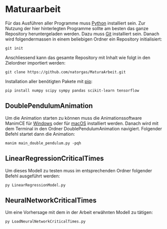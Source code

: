 # Maturaarbeit
Für das Ausführen aller Programme muss [Python](https://www.python.org/downloads/) installiert sein.
Zur Nutzung der hier hinterlegten Programme sollte am besten das ganze Repository heruntergeladen werden. Dazu muss [Git](https://git-scm.com/downloads) installiert sein. Danach wird 
folgendermassen in einem beliebigen Ordner ein Repository initialisiert:
```
git init
```
Anschliessend kann das gesamte Repository mit Inhalt wie folgt in den Zielordner importiert werden:
```
git clone https://github.com/natorgas/MaturaArbeit.git
```
Installation aller benötigten Pakete mit [pip](https://pip.pypa.io/en/stable/):
```
pip install numpy scipy sympy pandas scikit-learn tensorflow
```

## DoublePendulumAnimation
Um die Animation starten zu können muss die Animationssoftware ManimCE für [Windows](https://docs.manim.community/en/stable/installation/windows.html) oder für [macOS](https://docs.manim.community/en/stable/installation/macos.html) installiert werden.
Danach wird mit dem Terminal in den Ordner DoublePendulumAnimation navigiert. Folgender Befehl startet dann die Animation:
```
manim main_double_pendulum.py -pqh
```
## LinearRegressionCriticalTimes
Um dieses Modell zu testen muss im entsprechenden Ordner folgender Befehl ausgeführt werden:
```
py LinearRegressionModel.py
```
## NeuralNetworkCriticalTimes
Um eine Vorhersage mit dem in der Arbeit erwähnten Modell zu tätigen:
```
py LoadNeuralNetworkCriticalTimes.py
```




